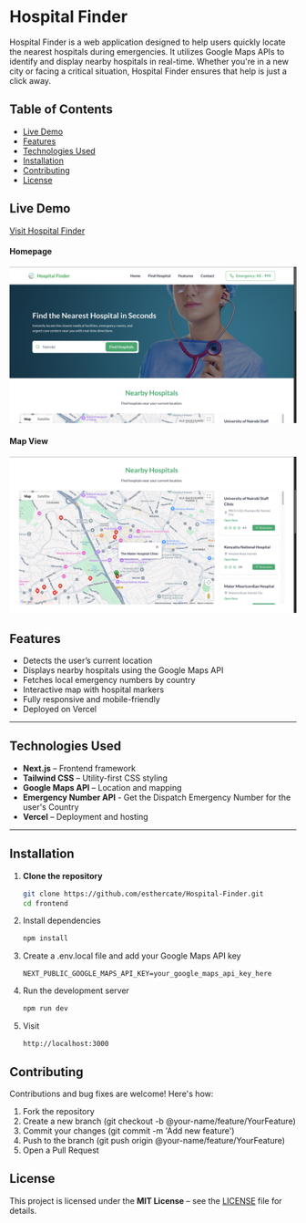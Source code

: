 # Hospital Finder

Hospital Finder is a web application designed to help users quickly locate the nearest hospitals during emergencies. It utilizes Google Maps APIs to identify and display nearby hospitals in real-time.
Whether you're in a new city or facing a critical situation, Hospital Finder ensures that help is just a click away.

## Table of Contents

- [Live Demo](#live-demo)
- [Features](#features)
- [Technologies Used](#technologies-used)
- [Installation](#installation)
- [Contributing](#contributing)
- [License](#license)

## Live Demo

[Visit Hospital Finder](https://hospital-finder-eta.vercel.app/)

#### Homepage
![Homepage](./screenshots/homepage.png)

#### Map View
![Map View](./screenshots/map-view.png)

## Features

- Detects the user’s current location
- Displays nearby hospitals using the Google Maps API
- Fetches local emergency numbers by country
- Interactive map with hospital markers
- Fully responsive and mobile-friendly
- Deployed on Vercel

---

## Technologies Used

- **Next.js** – Frontend framework
- **Tailwind CSS** – Utility-first CSS styling
- **Google Maps API** – Location and mapping
- **Emergency Number API** - Get the Dispatch Emergency Number for the user's Country
- **Vercel** – Deployment and hosting

---

## Installation

1. **Clone the repository**
   ```bash
   git clone https://github.com/esthercate/Hospital-Finder.git
   cd frontend 

2. Install dependencies
   ```bash
   npm install

3. Create a .env.local file and add your Google Maps API key
   ```env
   NEXT_PUBLIC_GOOGLE_MAPS_API_KEY=your_google_maps_api_key_here

4. Run the development server
   ```bash
   npm run dev

5. Visit
   ```arduino
   http://localhost:3000

## Contributing
Contributions and bug fixes are welcome! Here's how:

1. Fork the repository
2. Create a new branch (git checkout -b @your-name/feature/YourFeature)
3. Commit your changes (git commit -m 'Add new feature')
4. Push to the branch (git push origin @your-name/feature/YourFeature)
5. Open a Pull Request

## License
This project is licensed under the **MIT License** – see the [LICENSE](LICENSE) file for details.
